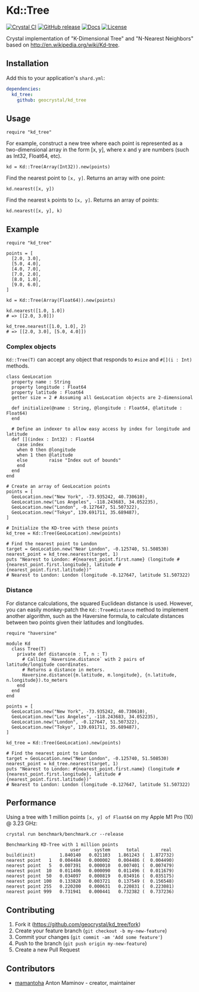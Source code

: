 # Kd::Tree

[![Crystal CI](https://github.com/geocrystal/kd_tree/actions/workflows/crystal.yml/badge.svg)](https://github.com/geocrystal/kd_tree/actions/workflows/crystal.yml)
[![GitHub release](https://img.shields.io/github/release/geocrystal/kd_tree.svg)](https://github.com/geocrystal/kd_tree/releases)
[![Docs](https://img.shields.io/badge/docs-available-brightgreen.svg)](https://geocrystal.github.io/kd_tree/)
[![License](https://img.shields.io/github/license/geocrystal/kd_tree.svg)](https://github.com/geocrystal/kd_tree/blob/master/LICENSE)

Crystal implementation of "K-Dimensional Tree" and "N-Nearest Neighbors"
based on <http://en.wikipedia.org/wiki/Kd-tree>.

## Installation

Add this to your application's `shard.yml`:

```yaml
dependencies:
  kd_tree:
    github: geocrystal/kd_tree
```

## Usage

```crystal
require "kd_tree"
```

For example, construct a new tree where each point is represented as a two-dimensional array in the form [x, y], where x and y are numbers (such as Int32, Float64, etc).

```crystal
kd = Kd::Tree(Array(Int32)).new(points)
```

Find the nearest point to `[x, y]`. Returns an array with one point:

```crystal
kd.nearest([x, y])
```

Find the nearest `k` points to `[x, y]`. Returns an array of points:

```crystal
kd.nearest([x, y], k)
```

## Example

```crystal
require "kd_tree"

points = [
  [2.0, 3.0],
  [5.0, 4.0],
  [4.0, 7.0],
  [7.0, 2.0],
  [8.0, 1.0],
  [9.0, 6.0],
]

kd = Kd::Tree(Array(Float64)).new(points)

kd.nearest([1.0, 1.0])
# => [[2.0, 3.0]])

kd_tree.nearest([1.0, 1.0], 2)
# => [[2.0, 3.0], [5.0, 4.0]])
```

### Complex objects

`Kd::Tree(T)` can accept any object that responds to `#size` and `#[](i : Int)` methods.

```crystal
class GeoLocation
  property name : String
  property longitude : Float64
  property latitude : Float64
  getter size = 2 # Assuming all GeoLocation objects are 2-dimensional

  def initialize(@name : String, @longitude : Float64, @latitude : Float64)
  end

  # Define an indexer to allow easy access by index for longitude and latitude
  def [](index : Int32) : Float64
    case index
    when 0 then @longitude
    when 1 then @latitude
    else        raise "Index out of bounds"
    end
  end
end

# Create an array of GeoLocation points
points = [
  GeoLocation.new("New York", -73.935242, 40.730610),
  GeoLocation.new("Los Angeles", -118.243683, 34.052235),
  GeoLocation.new("London", -0.127647, 51.507322),
  GeoLocation.new("Tokyo", 139.691711, 35.689487),
]

# Initialize the KD-tree with these points
kd_tree = Kd::Tree(GeoLocation).new(points)

# Find the nearest point to London
target = GeoLocation.new("Near London", -0.125740, 51.508530)
nearest_point = kd_tree.nearest(target, 1)
puts "Nearest to London: #{nearest_point.first.name} (longitude #{nearest_point.first.longitude}, latitude #{nearest_point.first.latitude})"
# Nearest to London: London (longitude -0.127647, latitude 51.507322)
```

### Distance

For distance calculations, the squared Euclidean distance is used. However, you can easily monkey-patch the `Kd::Tree#distance` method to implement another algorithm, such as the Haversine formula, to calculate distances between two points given their latitudes and longitudes.

```crystal
require "haversine"

module Kd
  class Tree(T)
    private def distance(m : T, n : T)
      # Calling `Haversine.distance` with 2 pairs of latitude/longitude coordinates.
      # Returns a distance in meters.
      Haversine.distance({m.latitude, m.longitude}, {n.latitude, n.longitude}).to_meters
    end
  end
end

points = [
  GeoLocation.new("New York", -73.935242, 40.730610),
  GeoLocation.new("Los Angeles", -118.243683, 34.052235),
  GeoLocation.new("London", -0.127647, 51.507322),
  GeoLocation.new("Tokyo", 139.691711, 35.689487),
]

kd_tree = Kd::Tree(GeoLocation).new(points)

# Find the nearest point to London
target = GeoLocation.new("Near London", -0.125740, 51.508530)
nearest_point = kd_tree.nearest(target, 1)
puts "Nearest to London: #{nearest_point.first.name} (longitude #{nearest_point.first.longitude}, latitude #{nearest_point.first.latitude})"
# Nearest to London: London (longitude -0.127647, latitude 51.507322)
```

## Performance

Using a tree with 1 million points `[x, y] of Float64` on my Apple M1 Pro (10) @ 3.23 GHz:

`crystal run benchmark/benchmark.cr --release`

```console
Benchmarking KD-Tree with 1 million points
                        user     system      total        real
build(init)         1.840140   0.021103   1.861243 (  1.872732)
nearest point   1   0.004484   0.000002   0.004486 (  0.004490)
nearest point   5   0.007391   0.000010   0.007401 (  0.007479)
nearest point  10   0.011406   0.000090   0.011496 (  0.011679)
nearest point  50   0.034097   0.000819   0.034916 (  0.035175)
nearest point 100   0.133828   0.003721   0.137549 (  0.156548)
nearest point 255   0.220200   0.000631   0.220831 (  0.223081)
nearest point 999   0.731941   0.000441   0.732382 (  0.737236)
```

## Contributing

1. Fork it (<https://github.com/geocrystal/kd_tree/fork>)
2. Create your feature branch (`git checkout -b my-new-feature`)
3. Commit your changes (`git commit -am 'Add some feature'`)
4. Push to the branch (`git push origin my-new-feature`)
5. Create a new Pull Request

## Contributors

- [mamantoha](https://github.com/mamantoha) Anton Maminov - creator, maintainer
